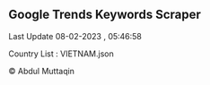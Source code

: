 

## Google Trends Keywords Scraper 
 
Last Update 08-02-2023 , 05:46:58

Country List :
VIETNAM.json



© Abdul Muttaqin 
